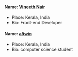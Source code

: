 #### Name: [Vineeth Nair](https://github.com/vineeth-nair)
- Place: Kerala, India
- Bio: Front-end Developer

#### Name: [a5win](https://github.com/nomention)
- Place: Kerala, India
- Bio: computer science student
